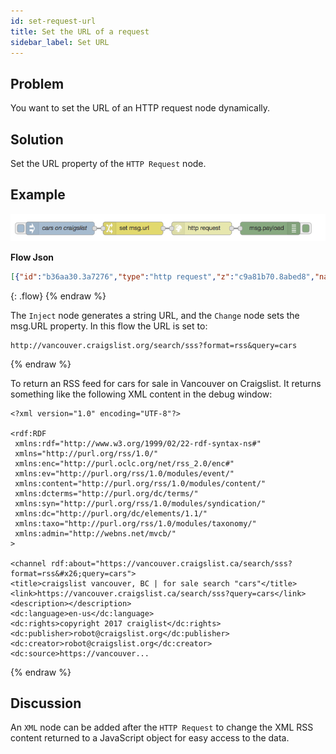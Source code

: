 ```yaml
---
id: set-request-url
title: Set the URL of a request
sidebar_label: Set URL
---
```


## Problem

You want to set the URL of an HTTP request node dynamically.

## Solution

Set the URL property of the <code class="node">HTTP Request</code> node.

## Example

![](../assets/httpRequests/set-request-url.png)

<b>Flow Json</b>
~~~json
[{"id":"b36aa30.3a7276","type":"http request","z":"c9a81b70.8abed8","name":"","method":"GET","ret":"txt","url":"","x":470,"y":300,"wires":[["1ef9987c.956c78"]]},{"id":"11167f67.5d5031","type":"inject","z":"c9a81b70.8abed8","name":"cars on craigslist","topic":"","payload":"http://vancouver.craigslist.org/search/sss?format=rss&query=cars","payloadType":"str","repeat":"","crontab":"","once":false,"x":140,"y":300,"wires":[["70154cd4.de1444"]]},{"id":"70154cd4.de1444","type":"change","z":"c9a81b70.8abed8","name":"","rules":[{"t":"set","p":"url","pt":"msg","to":"payload","tot":"msg"}],"action":"","property":"","from":"","to":"","reg":false,"x":310,"y":300,"wires":[["b36aa30.3a7276"]]},{"id":"1ef9987c.956c78","type":"debug","z":"c9a81b70.8abed8","name":"","active":true,"console":"false","complete":"false","x":630,"y":300,"wires":[]}]
~~~
{: .flow}
{% endraw %}

The <code class="node">Inject</code> node generates a string URL, and the <code class="node">Change</code> node sets the msg.URL property.  In this flow the URL is set to:

~~~text
http://vancouver.craigslist.org/search/sss?format=rss&query=cars
~~~
{% endraw %}

To return an RSS feed for cars for sale in Vancouver on Craigslist.  It returns something like the following XML content in the debug window:

~~~text
<?xml version="1.0" encoding="UTF-8"?>

<rdf:RDF
 xmlns:rdf="http://www.w3.org/1999/02/22-rdf-syntax-ns#"
 xmlns="http://purl.org/rss/1.0/"
 xmlns:enc="http://purl.oclc.org/net/rss_2.0/enc#"
 xmlns:ev="http://purl.org/rss/1.0/modules/event/"
 xmlns:content="http://purl.org/rss/1.0/modules/content/"
 xmlns:dcterms="http://purl.org/dc/terms/"
 xmlns:syn="http://purl.org/rss/1.0/modules/syndication/"
 xmlns:dc="http://purl.org/dc/elements/1.1/"
 xmlns:taxo="http://purl.org/rss/1.0/modules/taxonomy/"
 xmlns:admin="http://webns.net/mvcb/"
>

<channel rdf:about="https://vancouver.craigslist.ca/search/sss?format=rss&#x26;query=cars">
<title>craigslist vancouver, BC | for sale search "cars"</title>
<link>https://vancouver.craigslist.ca/search/sss?query=cars</link>
<description></description>
<dc:language>en-us</dc:language>
<dc:rights>copyright 2017 craiglist</dc:rights>
<dc:publisher>robot@craigslist.org</dc:publisher>
<dc:creator>robot@craigslist.org</dc:creator>
<dc:source>https://vancouver...
~~~
{% endraw %}

## Discussion

An <code class="node">XML</code> node can be added after the <code class="node">HTTP Request</code> to change the XML RSS content returned to a JavaScript object for easy access to the data.
